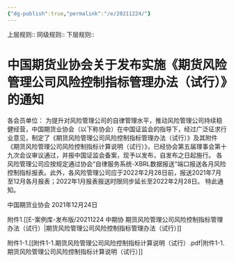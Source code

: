 ```yaml
---
{"dg-publish":true,"permalink":"/e/20211224/"}
---
```


上层规则:: 
同级规则::
下层规则::
# 中国期货业协会关于发布实施《期货风险管理公司风险控制指标管理办法（试行）》的通知


各会员单位：
为提升对风险管理公司的自律管理水平，推动风险管理公司持续稳健经营，中国期货业协会（以下称协会）在中国证监会的指导下，经过广泛征求行业意见，制定了《期货风险管理公司风险控制指标管理办法（试行）》及其附件《期货风险管理公司风险控制指标计算说明（试行）》，已经协会第五届理事会第十九次会议审议通过，并报中国证监会备案，现予以发布，自发布之日起施行。
各风险管理公司应按规定通过协会“自律服务系统-XBRL数据报送”端口报送各月风险控制指标报表。此外，各风险管理公司应于2022年2月28日前，报送2021年7月至12月各月报表；2022年1月报表报送时限同步延长至2022年2月28日。
特此通知。

中国期货业协会
2021年12月24日

附件1.[[E-案例库-发布版/20211224 中期协 期货风险管理公司风险控制指标管理办法（试行）\|期货风险管理公司风险控制指标管理办法（试行）]]

附件1-1.[[附件1-1.期货风险管理公司风险控制指标计算说明（试行）.pdf\|附件1-1.期货风险管理公司风险控制指标计算说明（试行）]]